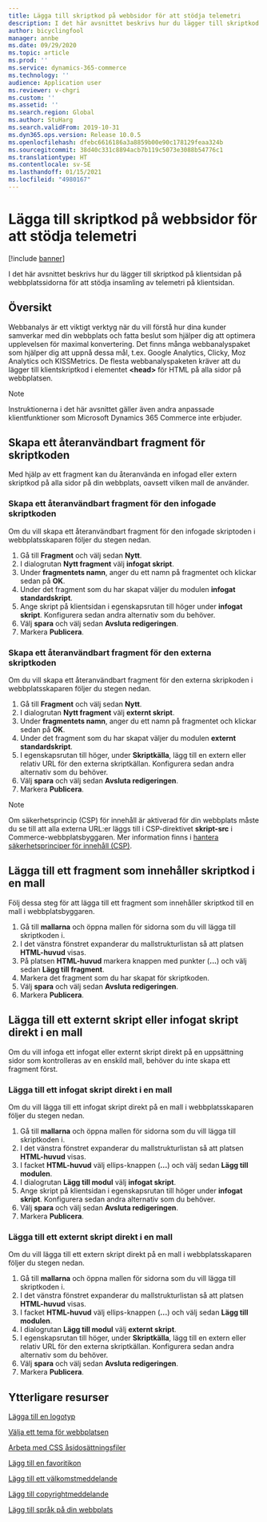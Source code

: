 ```yaml
---
title: Lägga till skriptkod på webbsidor för att stödja telemetri
description: I det här avsnittet beskrivs hur du lägger till skriptkod på klientsidan på webbplatssidorna för att stödja insamling av telemetri på klientsidan.
author: bicyclingfool
manager: annbe
ms.date: 09/29/2020
ms.topic: article
ms.prod: ''
ms.service: dynamics-365-commerce
ms.technology: ''
audience: Application user
ms.reviewer: v-chgri
ms.custom: ''
ms.assetid: ''
ms.search.region: Global
ms.author: StuHarg
ms.search.validFrom: 2019-10-31
ms.dyn365.ops.version: Release 10.0.5
ms.openlocfilehash: dfebc6616186a3a8859b00e90c178129feaa324b
ms.sourcegitcommit: 38d40c331c8894acb7b119c5073e3088b54776c1
ms.translationtype: HT
ms.contentlocale: sv-SE
ms.lasthandoff: 01/15/2021
ms.locfileid: "4980167"
---
```

# <a name="add-script-code-to-site-pages-to-support-telemetry"></a>Lägga till skriptkod på webbsidor för att stödja telemetri

[!include [banner](includes/banner.md)]

I det här avsnittet beskrivs hur du lägger till skriptkod på klientsidan på webbplatssidorna för att stödja insamling av telemetri på klientsidan.

## <a name="overview"></a>Översikt

Webbanalys är ett viktigt verktyg när du vill förstå hur dina kunder samverkar med din webbplats och fatta beslut som hjälper dig att optimera upplevelsen för maximal konvertering. Det finns många webbanalyspaket som hjälper dig att uppnå dessa mål, t.ex. Google Analytics, Clicky, Moz Analytics och KISSMetrics. De flesta webbanalyspaketen kräver att du lägger till klientskriptkod i elementet **\<head\>** för HTML på alla sidor på webbplatsen.

> [!NOTE]
> Instruktionerna i det här avsnittet gäller även andra anpassade klientfunktioner som Microsoft Dynamics 365 Commerce inte erbjuder.

## <a name="create-a-reusable-fragment-for-your-script-code"></a>Skapa ett återanvändbart fragment för skriptkoden

Med hjälp av ett fragment kan du återanvända en infogad eller extern skriptkod på alla sidor på din webbplats, oavsett vilken mall de använder.

### <a name="create-a-reusable-fragment-for-your-inline-script-code"></a>Skapa ett återanvändbart fragment för den infogade skriptkoden

Om du vill skapa ett återanvändbart fragment för den infogade skriptoden i webbplatsskaparen följer du stegen nedan.

1. Gå till **Fragment** och välj sedan **Nytt**.
1. I dialogrutan **Nytt fragment** välj **infogat skript**.
1. Under **fragmentets namn**, anger du ett namn på fragmentet och klickar sedan på **OK**.
1. Under det fragment som du har skapat väljer du modulen **infogat standardskript**.
1. Ange skript på klientsidan i egenskapsrutan till höger under **infogat skript**. Konfigurera sedan andra alternativ som du behöver.
1. Välj **spara** och välj sedan **Avsluta redigeringen**.
1. Markera **Publicera**.

### <a name="create-a-reusable-fragment-for-your-external-script-code"></a>Skapa ett återanvändbart fragment för den externa skriptkoden

Om du vill skapa ett återanvändbart fragment för den externa skripkoden i webbplatsskaparen följer du stegen nedan.

1. Gå till **Fragment** och välj sedan **Nytt**.
1. I dialogrutan **Nytt fragment** välj **externt skript**.
1. Under **fragmentets namn**, anger du ett namn på fragmentet och klickar sedan på **OK**.
1. Under det fragment som du har skapat väljer du modulen **externt standardskript**.
1. I egenskapsrutan till höger, under **Skriptkälla**, lägg till en extern eller relativ URL för den externa skriptkällan. Konfigurera sedan andra alternativ som du behöver.
1. Välj **spara** och välj sedan **Avsluta redigeringen**.
1. Markera **Publicera**.

> [!NOTE]
> Om säkerhetsprincip (CSP) för innehåll är aktiverad för din webbplats måste du se till att alla externa URL:er läggs till i CSP-direktivet **skript-src** i Commerce-webbplatsbyggaren. Mer information finns i [hantera säkerhetsprinciper för innehåll (CSP)](manage-csp.md).

## <a name="add-a-fragment-that-includes-script-code-to-a-template"></a>Lägga till ett fragment som innehåller skriptkod i en mall

Följ dessa steg för att lägga till ett fragment som innehåller skriptkod till en mall i webbplatsbyggaren.

1. Gå till **mallarna** och öppna mallen för sidorna som du vill lägga till skriptkoden i.
1. I det vänstra fönstret expanderar du mallstrukturlistan så att platsen **HTML-huvud** visas.
1. På platsen **HTML-huvud** markera knappen med punkter (**...**) och välj sedan **Lägg till fragment**.
1. Markera det fragment som du har skapat för skriptkoden.
1. Välj **spara** och välj sedan **Avsluta redigeringen**.
1. Markera **Publicera**.

## <a name="add-an-external-script-or-inline-script-directly-to-a-template"></a>Lägga till ett externt skript eller infogat skript direkt i en mall

Om du vill infoga ett infogat eller externt skript direkt på en uppsättning sidor som kontrolleras av en enskild mall, behöver du inte skapa ett fragment först.

### <a name="add-an-inline-script-directly-to-a-template"></a>Lägga till ett infogat skript direkt i en mall

Om du vill lägga till ett infogat skript direkt på en mall i webbplatsskaparen följer du stegen nedan.

1. Gå till **mallarna** och öppna mallen för sidorna som du vill lägga till skriptkoden i.
1. I det vänstra fönstret expanderar du mallstrukturlistan så att platsen **HTML-huvud** visas.
1. I facket **HTML-huvud** välj ellips-knappen (**...**) och välj sedan **Lägg till modulen**.
1. I dialogrutan **Lägg till modul** välj **infogat skript**.
1. Ange skript på klientsidan i egenskapsrutan till höger under **infogat skript**. Konfigurera sedan andra alternativ som du behöver.
1. Välj **spara** och välj sedan **Avsluta redigeringen**.
1. Markera **Publicera**.

### <a name="add-an-external-script-directly-to-a-template"></a>Lägga till ett externt skript direkt i en mall

Om du vill lägga till ett extern skript direkt på en mall i webbplatsskaparen följer du stegen nedan.

1. Gå till **mallarna** och öppna mallen för sidorna som du vill lägga till skriptkoden i.
1. I det vänstra fönstret expanderar du mallstrukturlistan så att platsen **HTML-huvud** visas.
1. I facket **HTML-huvud** välj ellips-knappen (**...**) och välj sedan **Lägg till modulen**.
1. I dialogrutan **Lägg till modul** välj **externt skript**.
1. I egenskapsrutan till höger, under **Skriptkälla**, lägg till en extern eller relativ URL för den externa skriptkällan. Konfigurera sedan andra alternativ som du behöver.
1. Välj **spara** och välj sedan **Avsluta redigeringen**.
1. Markera **Publicera**.

## <a name="additional-resources"></a>Ytterligare resurser

[Lägga till en logotyp](add-logo.md)

[Välja ett tema för webbplatsen](select-site-theme.md)

[Arbeta med CSS åsidosättningsfiler](css-override-files.md)

[Lägg till en favoritikon](add-favicon.md)

[Lägg till ett välkomstmeddelande](add-welcome-message.md)

[Lägg till copyrightmeddelande](add-copyright-notice.md)

[Lägg till språk på din webbplats](add-languages-to-site.md)
